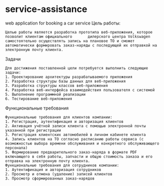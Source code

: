 # service-assistance
web application for booking a car service
Цель работы:

	Целью работы является разработка прототипа веб-приложения, которое позволит клиентам официального 		дилерского центра Volkswagen самостоятельно осуществлять запись на плановое ТО и сможет
	автоматически формировать заказ-наряды с последующей их отправкой на электронную почту клиента.

Задачи

	Для достижения поставленной цели потребуется выполнить следующие задачи:
	1. Проектирование архитектуры разрабатываемого приложения
	2. Разработка структуры базы данных для веб-приложения
	3. Разработка структуры классов веб-приложения
	4. Разработка веб-интерфейса взаимодействия пользователя с системой
	5. Выполнение программной реализации
	6. Тестирование веб-приложения

Функциональные требования

	Функциональные требования для клиентов компании:
	1. Регистрация, аутентификация и авторизация клиентов
	2. Активация учётной записи клиента с помощью электронной почты указанной при регистрации
	3. Регистрация клиентских автомобилей в личном кабинете клиента
	4. Запись клиентов на ТО согласно расписанию работы сервиса (с возможностью выбора времени обслуживания и конкретного обслуживающего персонала)
	5. Формирование предварительного заказ-наряда в формате PDF включающего в себя работы, запчасти и общую стоимость заказа и его отправка на электронную почту клиента.
	Функциональные требования для сотрудников компании:
	1. Аутентификация и авторизация сотрудников
	2. Просмотр и отмена (удаление) записей клиентов
	3. Просмотр сформированных заказ-нарядов
